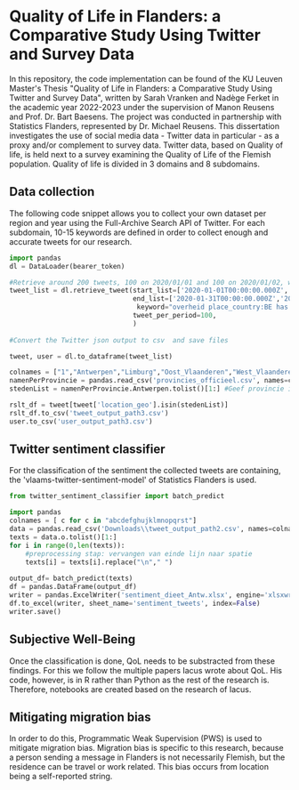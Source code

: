 # Quality of Life in Flanders: a Comparative Study Using Twitter and Survey Data
In this repository, the code implementation can be found of the KU Leuven Master's Thesis "Quality of Life in Flanders: a Comparative Study Using Twitter and Survey Data", written by Sarah Vranken and Nadège Ferket in the academic year 2022-2023 under the supervision of Manon Reusens and Prof. Dr. Bart Baesens. The project was conducted in partnership with Statistics Flanders, represented by Dr. Michael Reusens. This dissertation investigates the use of social media data - Twitter data in particular - as a proxy and/or complement to survey data. Twitter data, based on Quality of life, is held next to a survey examining the Quality of Life of the Flemish population. Quality of life is divided in 3 domains and 8 subdomains. 
## Data collection 
The following code snippet allows you to collect your own dataset per region and year using the Full-Archive Search API of Twitter. For each subdomain, 10-15 keywords are defined in order to collect enough and accurate tweets for our research. 
```python
import pandas
dl = DataLoader(bearer_token)   

#Retrieve around 200 tweets, 100 on 2020/01/01 and 100 on 2020/01/02, written in English
tweet_list = dl.retrieve_tweet(start_list=['2020-01-01T00:00:00.000Z','2020-02-01T00:00:00.000Z'],
                               end_list=['2020-01-31T00:00:00.000Z','2020-02-28T00:00:00.000Z'],
                                keyword="overheid place_country:BE has:geo lang:nl",
                               tweet_per_period=100, 
                               )
                               
#Convert the Twitter json output to csv  and save files 

tweet, user = dl.to_dataframe(tweet_list)

colnames = ["1","Antwerpen","Limburg","Oost_Vlaanderen","West_Vlaanderen","Vlaams_Brabant","Brussel"]
namenPerProvincie = pandas.read_csv('provincies_officieel.csv', names=colnames) 
stedenList = namenPerProvincie.Antwerpen.tolist()[1:] #Geef provincie in

rslt_df = tweet[tweet['location_geo'].isin(stedenList)]
rslt_df.to_csv('tweet_output_path3.csv')
user.to_csv('user_output_path3.csv')

```
## Twitter sentiment classifier
For the classification of the sentiment the collected tweets are containing, the 'vlaams-twitter-sentiment-model' of Statistics Flanders is used.
```python
from twitter_sentiment_classifier import batch_predict

import pandas
colnames = [ c for c in "abcdefghujklmnopqrst"]
data = pandas.read_csv('Downloads\\tweet_output_path2.csv', names=colnames) #geef eigen doc in
texts = data.o.tolist()[1:]
for i in range(0,len(texts)):
    #preprocessing stap: vervangen van einde lijn naar spatie
    texts[i] = texts[i].replace("\n"," ")
    
output_df= batch_predict(texts) 
df = pandas.DataFrame(output_df)
writer = pandas.ExcelWriter('sentiment_dieet_Antw.xlsx', engine='xlsxwriter') #geef eigen doc in
df.to_excel(writer, sheet_name='sentiment_tweets', index=False)
writer.save()
```

## Subjective Well-Being
Once the classification is done, QoL needs to be substracted from these findings. For this we follow the multiple papers Iacus wrote about QoL. His code, however, is in R rather than Python as the rest of the research is. Therefore, notebooks are created based on the research of Iacus.

## Mitigating migration bias
In order to do this, Programmatic Weak Supervision (PWS) is used to mitigate migration bias. Migration bias is specific to this research, because a person sending a message in Flanders is not necessarily Flemish, but the residence can be travel or work related. This bias occurs from location being a self-reported string.  
